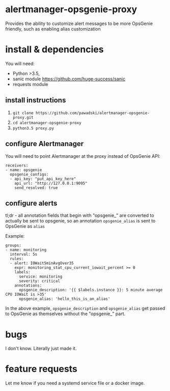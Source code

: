 # alertmanager-opsgenie-proxy

Provides the ability to customize alert messages to be more OpsGenie friendly, such as enabling alias customization

# install & dependencies

You will need:
- Python >3.5,
- sanic module https://github.com/huge-success/sanic
- requests module

## install instructions

1. `git clone https://github.com/pawadski/alertmanager-opsgenie-proxy.git`
2. `cd alertmanager-opsgenie-proxy`
3. `python3.5 proxy.py`

## configure Alertmanager

You will need to point Alertmanager at the proxy instead of OpsGenie API:

```
receivers:
- name: opsgenie
  opsgenie_configs:
  - api_key: "put_api_key_here"
    api_url: "http://127.0.0.1:9095"
    send_resolved: true
```

## configure alerts

tl;dr - all annotation fields that begin with "opsgenie_" are converted to actually be sent to opsgenie, so an annotation `opsgenie_alias` is sent to OpsGenie as `alias`

Example:

```
groups:
- name: monitoring
  interval: 5s
  rules:
  - alert: IOWait5minAvgOver35
    expr: monitoring_stat_cpu_current_iowait_percent >= 0
    labels:
      service: monitoring
      severity: critical
    annotations:
      opsgenie_description: '{{ $labels.instance }}: 5 minute average CPU IOWait is >35'
      opsgenie_alias: 'hello_this_is_an_alias'
```

In the above example, `opsgenie_description` and `opsgenie_alias` get passed to OpsGenie as themselves without the "opsgenie_" part.

# bugs

I don't know. Literally just made it.

# feature requests

Let me know if you need a systemd service file or a docker image.
